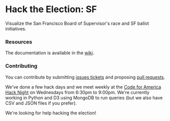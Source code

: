 Hack the Election: SF
=================
Visualize the San Francisco Board of Supervisor's race and SF ballot initiatives.

### Resources

The documentation is available in the [wiki](https://github.com/danid123/campaign_finance/wiki).

### Contributing

You can contribute by submitting [issues tickets](https://github.com/danid123/campaign_finance/issues) and proposing [pull requests](https://github.com/danid123/campaign_finance/pulls). 

We've done a few hack days and we meet weekly at the [Code for America Hack Night](http://www.meetup.com/Code-for-San-Francisco-Civic-Hack-Night/) on Wednesdays from 6:30pm to 9:00pm. We're currently working in Python and D3 using MongoDB to run queries (but we also have CSV and JSON files if you prefer).

We're looking for help hacking the election!
